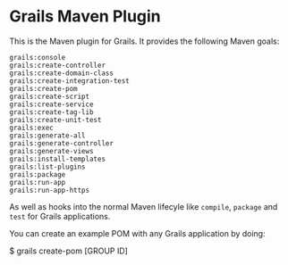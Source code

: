 Grails Maven Plugin
============

This is the Maven plugin for Grails. It provides the following Maven goals:

    grails:console
    grails:create-controller
    grails:create-domain-class
    grails:create-integration-test
    grails:create-pom
    grails:create-script
    grails:create-service
    grails:create-tag-lib
    grails:create-unit-test
    grails:exec
    grails:generate-all
    grails:generate-controller
    grails:generate-views
    grails:install-templates
    grails:list-plugins
    grails:package
    grails:run-app
    grails:run-app-https

As well as hooks into the normal Maven lifecyle like `compile`, `package` and `test` for Grails applications. 

You can create an example POM with any Grails application by doing:

   $ grails create-pom [GROUP ID]
